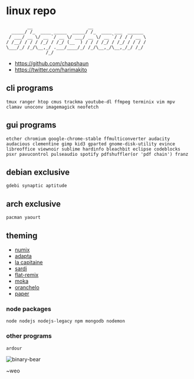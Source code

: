 # linux repo

            __                     __                    
      _____/ /_  ____ _____  _____/ /_  ____ ___  ______ 
     / ___/ __ \/ __ `/ __ \/ ___/ __ \/ __ `/ / / / __ \
    / /__/ / / / /_/ / /_/ (__  ) / / / /_/ / /_/ / / / /
    \___/_/ /_/\__,_/ .___/____/_/ /_/\__,_/\__,_/_/ /_/ 
                   /_/                                   
- <https://github.com/chapshaun>
- <https://twitter.com/harimakito>

## cli programs
    tmux ranger htop cmus trackma youtube-dl ffmpeg terminix vim mpv clamav unoconv imagemagick neofetch

## gui programs
    etcher chromium google-chrome-stable ffmulticonverter audacity audacious clementine gimp kid3 gparted gnome-disk-utility evince libreoffice viewnoir sublime hardinfo bleachbit eclipse codeblocks psxr pavucontrol pulseaudio spotify pdfshuffler(or 'pdf chain') franz
    
## debian exclusive
    gdebi synaptic aptitude
    
## arch exclusive
    pacman yaourt 
    
## theming
- [numix](https://github.com/numixproject)
- [adapta](https://github.com/adapta-project/adapta-gtk-theme)
- [la capitaine](https://github.com/keeferrourke/la-capitaine-icon-theme)
- [sardi](https://github.com/erikdubois/Sardi)
- [flat-remix](https://github.com/daniruiz/Flat-Remix)
- [moka](https://github.com/snwh/moka-icon-theme/tree/master/Moka)
- [oranchelo](https://github.com/OrancheloTeam/oranchelo-icon-theme)
- [paper](https://github.com/snwh/paper-icon-theme)

    
### node packages
    node nodejs nodejs-legacy npm mongodb nodemon
    
### other programs
    ardour 

![binary-bear](http://i.imgur.com/NKRfYdz.png)

~weo
